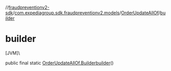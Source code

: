 //[fraudpreventionv2-sdk](../../../index.md)/[com.expediagroup.sdk.fraudpreventionv2.models](../index.md)/[OrderUpdateAllOf](index.md)/[builder](builder.md)

# builder

[JVM]\

public final static [OrderUpdateAllOf.Builder](-builder/index.md)[builder](builder.md)()
